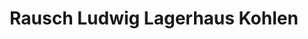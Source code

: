 ---
title: "Rausch Ludwig Lagerhaus Kohlen"
url: /thierstein/rausch-ludwig-lagerhaus-kohlen/
shop: Baustoffe
---